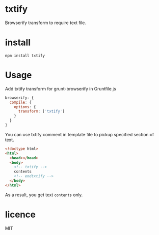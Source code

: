 txtify
======

Browserify transform to require text file.

# install
```
npm install txtify
```

# Usage

Add txtify transform for grunt-browserify in Gruntfile.js

```js
browserify: {
  compile: {
    options: {
      transform: ['txtify']
    }
  }
}
```

You can use txtify comment in template file to pickup specified section of text.

```html
<!doctype html>
<html>
  <head></head>
  <body>
    <!-- txtify -->
    contents
    <!-- endtxtify -->
  </body>
</html>
```

As a result, you get text `contents` only.

# licence
MIT
